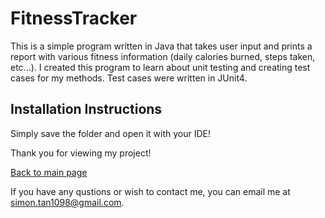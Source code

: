 # FitnessTracker
This is a simple program written in Java that takes user input and prints a report with various fitness information (daily calories burned, steps taken, etc...). I created this program to learn about unit testing and creating test cases for my methods. Test cases were written in JUnit4.

## Installation Instructions
Simply save the folder and open it with your IDE!

Thank you for viewing my project!

[Back to main page](https://simontan98.github.io "Go to Simon's homepage")

If you have any qustions or wish to contact me, you can email me at simon.tan1098@gmail.com.
